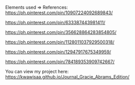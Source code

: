 Elements used => References: 
https://ph.pinterest.com/pin/10907224092689843/

https://ph.pinterest.com/pin/633387443981411/

https://ph.pinterest.com/pin/356628864283854805/

https://ph.pinterest.com/pin/1128011037929500318/

https://ph.pinterest.com/pin/12947917675349959/

https://ph.pinterest.com/pin/784189353909742667/

You can view my project here: https://kwawisaa.github.io/Journal_Gracie_Abrams_Edition/
